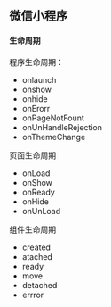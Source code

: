 ## 微信小程序

#### 生命周期

程序生命周期：

* onlaunch
* onshow
* onhide
* onErorr
* onPageNotFount
* onUnHandleRejection
* onThemeChange

页面生命周期

* onLoad
* onShow
* onReady
* onHide
* onUnLoad

组件生命周期

* created
* atached
* ready
* move
* detached
* errror